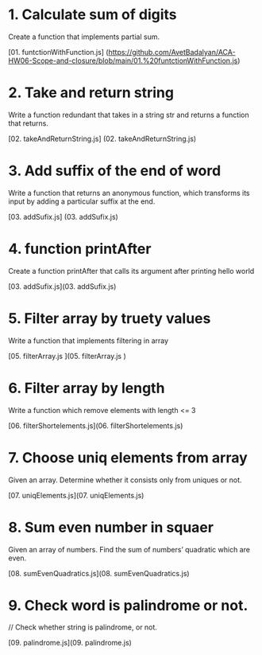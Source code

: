 # 1. Calculate sum of digits

Create a function that implements partial sum.

[01. funtctionWithFunction.js] (https://github.com/AvetBadalyan/ACA-HW06-Scope-and-closure/blob/main/01.%20funtctionWithFunction.js)

# 2. Take and return string

Write a function redundant that takes in a string str and returns a function that returns.

[02. takeAndReturnString.js] (02. takeAndReturnString.js)

# 3. Add suffix of the end of word

Write a function that returns an anonymous function, which transforms its input by adding a
particular suffix at the end.

[03. addSufix.js] (03. addSufix.js)

# 4. function printAfter

Create a function printAfter that calls its argument after printing hello world

[03. addSufix.js](03. addSufix.js)

# 5. Filter array by truety values

Write a function that implements filtering in array

[05. filterArray.js ](05. filterArray.js )

# 6. Filter array by length

Write a function which remove elements with length <= 3

[06. filterShortelements.js](06. filterShortelements.js)

# 7. Choose uniq elements from array

Given an array. Determine whether it consists only from uniques or not.

[07. uniqElements.js](07. uniqElements.js)

# 8. Sum even number in squaer

Given an array of numbers. Find the sum of numbersʼ quadratic which are even.

[08. sumEvenQuadratics.js](08. sumEvenQuadratics.js)

# 9. Check word is palindrome or not.

// Check whether string is palindrome, or not.

[09. palindrome.js](09. palindrome.js)
